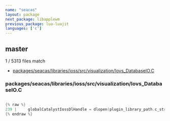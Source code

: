 ```yaml
---
name: "seacas"
layout: package
next_package: libapplewm
previous_package: lua-luajit
languages: ['c']
---
```

## master
1 / 5313 files match

 - [packages/seacas/libraries/ioss/src/visualization/Iovs_DatabaseIO.C](#packagesseacaslibrariesiosssrcvisualizationiovs_databaseioc)

### packages/seacas/libraries/ioss/src/visualization/Iovs_DatabaseIO.C

```c

{% raw %}
239 |     globalCatalystIossDlHandle = dlopen(plugin_library_path.c_str(), RTLD_NOW | RTLD_GLOBAL);
{% endraw %}

```